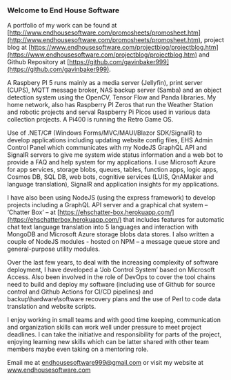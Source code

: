 ### Welcome to End House Software

A portfolio of my work can be found at [http://www.endhousesoftware.com/promosheets/promosheet.htm](http://www.endhousesoftware.com/promosheets/promosheet.htm), project blog at [https://www.endhousesoftware.com/projectblog/projectblog.htm](https://www.endhousesoftware.com/projectblog/projectblog.htm) and Github Repository at [https://github.com/gavinbaker999](https://github.com/gavinbaker999).
 
A Raspbery PI 5 runs mainly as a media server (Jellyfin), print server (CUPS), MQTT message broker, NAS backup server (Samba) and an object detection system using the OpenCV, Tensor Flow and Panda libraries. My home network, also has Raspberry PI Zeros that run the Weather Station and robotic projects and serval Raspberry Pi Picos used in various data collection projects. A Pi400 is running the Retro Game OS.

Use of .NET/C# (Windows Forms/MVC/MAUI/Blazor SDK/SignalR) to develop applications including updating website config files, EHS Admin Control Panel which communicates with my NodeJS GraphQL API and SignalR servers to give me system wide status information and a web bot to provide a FAQ and help system for my applications. I use Microsoft Azure for app services, storage blobs, queues, tables, function apps, logic apps, Cosmos DB, SQL DB, web bots, cognitive services (LUIS, QnAMaker and language translation), SignalR and application insights for my applications.

I have also been using NodeJS (using the express framework) to develop projects including a GraphQL API server and a graphical chat system – ‘Chatter Box’ – at [https://ehschatter-box.herokuapp.com/](https://ehschatterbox.herokuapp.com/) that includes features for automatic chat text language translation into 5 languages and interaction with MongoDB and Microsoft Azure storage blobs data stores. I also written a couple of NodeJS modules - hosted on NPM – a message queue store and general-purpose utility modules.

Over the last few years, to deal with the increasing complexity of software deployment, I have developed a ‘Job Control System’ based on Microsoft Access. Also been involved in the role of DevOps to cover the tool chains need to build and deploy my software (including use of Github for source control and Github Actions for CI/CD pipelines) and backup\hardware\software recovery plans and the use of Perl to code data translation and website scripts.

I enjoy working in small teams and with good time keeping, communication and organization skills can work well under pressure to meet project deadlines. I can take the initiative and responsibility for parts of the project, enjoying learning new skills which can be latter shared with other team members maybe even taking on a mentoring role. 

Email me at endhousesoftware999@gmail.com or visit my website at www.endhousesoftware.com
